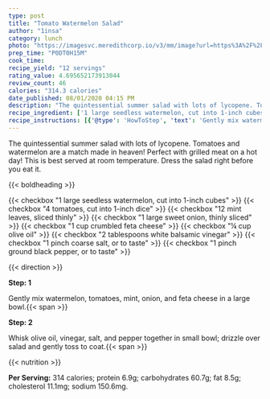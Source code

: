 ```yaml
---
type: post
title: "Tomato Watermelon Salad"
author: "1insa"
category: lunch
photo: "https://imagesvc.meredithcorp.io/v3/mm/image?url=https%3A%2F%2Fimages.media-allrecipes.com%2Fuserphotos%2F1020663.jpg"
prep_time: "P0DT0H15M"
cook_time: 
recipe_yield: "12 servings"
rating_value: 4.695652173913044
review_count: 46
calories: "314.3 calories"
date_published: 08/01/2020 04:15 PM
description: "The quintessential summer salad with lots of lycopene. Tomatoes and watermelon are a match made in heaven! Perfect with grilled meat on a hot day! This is best served at room temperature. Dress the salad right before you eat it."
recipe_ingredient: ['1 large seedless watermelon, cut into 1-inch cubes', '4 tomatoes, cut into 1-inch dice', '12 mint leaves, sliced thinly', '1 large sweet onion, thinly sliced', '1 cup crumbled feta cheese', '¼ cup olive oil', '2 tablespoons white balsamic vinegar', '1 pinch coarse salt, or to taste', '1 pinch ground black pepper, or to taste']
recipe_instructions: [{'@type': 'HowToStep', 'text': 'Gently mix watermelon, tomatoes, mint, onion, and feta cheese in a large bowl.\n'}, {'@type': 'HowToStep', 'text': 'Whisk olive oil, vinegar, salt, and pepper together in small bowl; drizzle over salad and gently toss to coat.\n'}]
---
```


The quintessential summer salad with lots of lycopene. Tomatoes and watermelon are a match made in heaven! Perfect with grilled meat on a hot day! This is best served at room temperature. Dress the salad right before you eat it. 

{{< boldheading >}}

{{< checkbox "1 large seedless watermelon, cut into 1-inch cubes" >}}
{{< checkbox "4  tomatoes, cut into 1-inch dice" >}}
{{< checkbox "12  mint leaves, sliced thinly" >}}
{{< checkbox "1 large sweet onion, thinly sliced" >}}
{{< checkbox "1 cup crumbled feta cheese" >}}
{{< checkbox "¼ cup olive oil" >}}
{{< checkbox "2 tablespoons white balsamic vinegar" >}}
{{< checkbox "1 pinch coarse salt, or to taste" >}}
{{< checkbox "1 pinch ground black pepper, or to taste" >}}


{{< direction >}}

**Step: 1**

Gently mix watermelon, tomatoes, mint, onion, and feta cheese in a large bowl.{{< span >}}

**Step: 2**

Whisk olive oil, vinegar, salt, and pepper together in small bowl; drizzle over salad and gently toss to coat.{{< span >}}

{{< nutrition >}}

**Per Serving:** 314 calories; protein 6.9g; carbohydrates 60.7g; fat 8.5g; cholesterol 11.1mg; sodium 150.6mg.